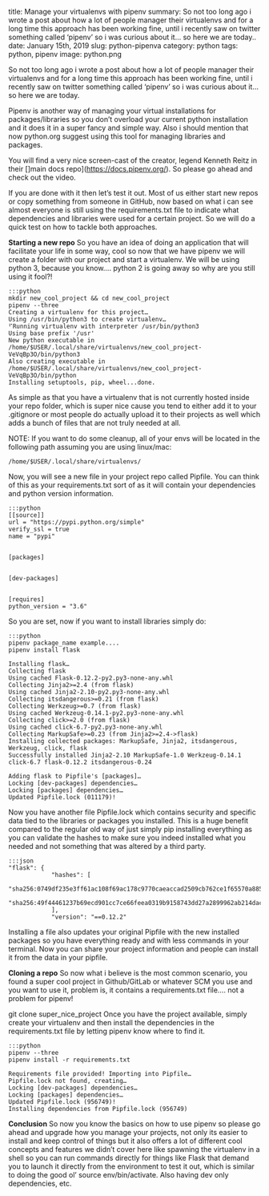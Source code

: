 title: Manage your virtualenvs with pipenv
summary: So not too long ago i wrote a post about how a lot of people manager their virtualenvs and for a long time this approach has been working fine, until i recently saw on twitter something called ‘pipenv’ so i was curious about it… so here we are today..
date: January 15th, 2019
slug: python-pipenva
category: python
tags: python, pipenv
image: python.png


So not too long ago i wrote a post about how a lot of people manager their virtualenvs and for a long time this approach has been working fine, until i recently saw on twitter something called ‘pipenv’ so i was curious about it… so here we are today.


Pipenv is another way of managing your virtual installations for packages/libraries so you don’t overload your current python installation and it does it in a super fancy and simple way. Also i should mention that now python.org suggest using this tool for managing libraries and packages.


You will find a very nice screen-cast of the creator, legend Kenneth Reitz in their []main docs repo](https://docs.pipenv.org/). So please go ahead and check out the video.


If you are done with it then let’s test it out. Most of us either start new repos or copy something from someone in GitHub, now based on what i can see almost everyone is still using the requirements.txt file to indicate what dependencies and libraries were used for a certain project. So we will do a quick test on how to tackle both approaches.


**Starting a new repo**
So you have an idea of doing an application that will facilitate your life in some way, cool so now that we have pipenv we will create a folder with our project and start a virtualenv. We will be using python 3, because you know…. python 2 is going away so why are you still using it fool?!

    :::python
    mkdir new_cool_project && cd new_cool_project
    pipenv --three
    Creating a virtualenv for this project…
    Using /usr/bin/python3 to create virtualenv…
    ⠋Running virtualenv with interpreter /usr/bin/python3
    Using base prefix '/usr'
    New python executable in /home/$USER/.local/share/virtualenvs/new_cool_project-VeVqBp3O/bin/python3
    Also creating executable in /home/$USER/.local/share/virtualenvs/new_cool_project-VeVqBp3O/bin/python
    Installing setuptools, pip, wheel...done.


As simple as that you have a virtualenv that is not currently hosted inside your repo folder, which is super nice cause you tend to either add it to your .gitignore or most people do actually upload it to their projects as well which adds a bunch of files that are not truly needed at all.

NOTE: If you want to do some cleanup, all of your envs will be located in the following path assuming you are using linux/mac:

`/home/$USER/.local/share/virtualenvs/`


Now, you will see a new file in your project repo called Pipfile. You can think of this as your requirements.txt sort of as it will contain your dependencies and python version information.

    :::python
    [[source]]
    url = "https://pypi.python.org/simple"
    verify_ssl = true
    name = "pypi"


    [packages]


    [dev-packages]


    [requires]
    python_version = "3.6"


So you are set, now if you want to install libraries simply do:

    :::python
    pipenv package_name example....
    pipenv install flask

    Installing flask…
    Collecting flask
    Using cached Flask-0.12.2-py2.py3-none-any.whl
    Collecting Jinja2>=2.4 (from flask)
    Using cached Jinja2-2.10-py2.py3-none-any.whl
    Collecting itsdangerous>=0.21 (from flask)
    Collecting Werkzeug>=0.7 (from flask)
    Using cached Werkzeug-0.14.1-py2.py3-none-any.whl
    Collecting click>=2.0 (from flask)
    Using cached click-6.7-py2.py3-none-any.whl
    Collecting MarkupSafe>=0.23 (from Jinja2>=2.4->flask)
    Installing collected packages: MarkupSafe, Jinja2, itsdangerous, Werkzeug, click, flask
    Successfully installed Jinja2-2.10 MarkupSafe-1.0 Werkzeug-0.14.1 click-6.7 flask-0.12.2 itsdangerous-0.24

    Adding flask to Pipfile's [packages]…
    Locking [dev-packages] dependencies…
    Locking [packages] dependencies…
    Updated Pipfile.lock (011179)!


Now you have another file Pipfile.lock which contains security and specific data tied to the libraries or packages you installed. This is a huge benefit compared to the regular old way of just simply pip installing everything as you can validate the hashes to make sure you indeed installed what you needed and not something that was altered by a third party.

    :::json    
    "flask": {
                "hashes": [
                    "sha256:0749df235e3ff61ac108f69ac178c9770caeaccad2509cb762ce1f65570a8856",
                    "sha256:49f44461237b69ecd901cc7ce66feea0319b9158743dd27a2899962ab214dac1"
                ],
                "version": "==0.12.2"


Installing a file also updates your original Pipfile with the new installed packages so you have everything ready and with less commands in your terminal. Now you can share your project information and people can install it from the data in your pipfile.


**Cloning a repo**
So now what i believe is the most common scenario, you found a super cool project in Github/GitLab or whatever SCM you use and you want to use it, problem is, it contains a requirements.txt file…. not a problem for pipenv!

git clone super_nice_project
Once you have the project available, simply create your virtualenv and then install the dependencies in the requirements.txt file by letting pipenv know where to find it.

    :::python
    pipenv --three
    pipenv install -r requirements.txt

    Requirements file provided! Importing into Pipfile…
    Pipfile.lock not found, creating…
    Locking [dev-packages] dependencies…
    Locking [packages] dependencies…
    Updated Pipfile.lock (956749)!
    Installing dependencies from Pipfile.lock (956749)


**Conclusion**
So now you know the basics on how to use pipenv so please go ahead and upgrade how you manage your projects, not only its easier to install and keep control of things but it also offers a lot of different cool concepts and features we didn’t cover here like spawning the virtualenv in a shell so you can run commands directly for things like Flask that demand you to launch it directly from the environment to test it out, which is similar to doing the good ol’ source env/bin/activate. Also having dev only dependencies, etc.